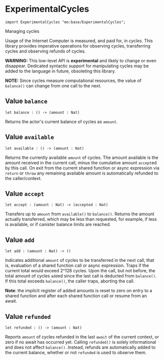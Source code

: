 # ExperimentalCycles

```motoko name=import
import ExperimentalCycles "mo:base/ExperimentalCycles";
```

Managing cycles

Usage of the Internet Computer is measured, and paid for, in _cycles_.
This library provides imperative operations for observing cycles, transferring cycles and
observing refunds of cycles.

**WARNING:** This low-level API is **experimental** and likely to change or even disappear.
Dedicated syntactic support for manipulating cycles may be added to the language in future, obsoleting this library.

**NOTE:** Since cycles measure computational resources, the value of
`balance()` can change from one call to the next.

## Value `balance`
```motoko no-repl
let balance : () -> (amount : Nat)
```

Returns the actor's current balance of cycles as `amount`.

## Value `available`
```motoko no-repl
let available : () -> (amount : Nat)
```

Returns the currently available `amount` of cycles.
The amount available is the amount received in the current call,
minus the cumulative amount `accept`ed by this call.
On exit from the current shared function or async expression via `return` or `throw`
any remaining available amount is automatically
refunded to the caller/context.

## Value `accept`
```motoko no-repl
let accept : (amount : Nat) -> (accepted : Nat)
```

Transfers up to `amount` from `available()` to `balance()`.
Returns the amount actually transferred, which may be less than
requested, for example, if less is available, or if canister balance limits are reached.

## Value `add`
```motoko no-repl
let add : (amount : Nat) -> ()
```

Indicates additional `amount` of cycles to be transferred in
the next call, that is, evaluation of a shared function call or
async expression.
Traps if the current total would exceed 2^128 cycles.
Upon the call, but not before, the total amount of cycles ``add``ed since
the last call is deducted from `balance()`.
If this total exceeds `balance()`, the caller traps, aborting the call.

**Note**: the implicit register of added amounts is reset to zero on entry to
a shared function and after each shared function call or resume from an await.

## Value `refunded`
```motoko no-repl
let refunded : () -> (amount : Nat)
```

Reports `amount` of cycles refunded in the last `await` of the current
context, or zero if no await has occurred yet.
Calling `refunded()` is solely informational and does not affect `balance()`.
Instead, refunds are automatically added to the current balance,
whether or not `refunded` is used to observe them.
